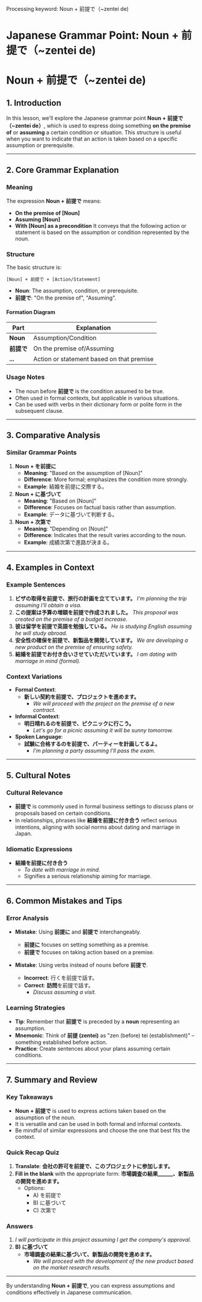 Processing keyword: Noun + 前提で（~zentei de)
# Japanese Grammar Point: Noun + 前提で（~zentei de)
# Noun + 前提で（~zentei de)
## 1. Introduction
In this lesson, we'll explore the Japanese grammar point **Noun + 前提で（~zentei de）**, which is used to express doing something **on the premise of** or **assuming** a certain condition or situation. This structure is useful when you want to indicate that an action is taken based on a specific assumption or prerequisite.

---
## 2. Core Grammar Explanation
### Meaning
The expression **Noun + 前提で** means:
- **On the premise of [Noun]**
- **Assuming [Noun]**
- **With [Noun] as a precondition**
It conveys that the following action or statement is based on the assumption or condition represented by the noun.
### Structure
The basic structure is:
```
[Noun] + 前提で + [Action/Statement]
```
- **Noun**: The assumption, condition, or prerequisite.
- **前提で**: "On the premise of", "Assuming".
#### Formation Diagram
| Part        | Explanation                      |
|-------------|----------------------------------|
| **Noun**    | Assumption/Condition             |
| **前提で**  | On the premise of/Assuming       |
| **...**     | Action or statement based on that premise |
### Usage Notes
- The noun before **前提で** is the condition assumed to be true.
- Often used in formal contexts, but applicable in various situations.
- Can be used with verbs in their dictionary form or polite form in the subsequent clause.
---
## 3. Comparative Analysis
### Similar Grammar Points
1. **Noun + を前提に**
   - **Meaning**: "Based on the assumption of [Noun]"
   - **Difference**: More formal; emphasizes the condition more strongly.
   - **Example**: 結婚を前提に交際する。
2. **Noun + に基づいて**
   - **Meaning**: "Based on [Noun]"
   - **Difference**: Focuses on factual basis rather than assumption.
   - **Example**: データに基づいて判断する。
3. **Noun + 次第で**
   - **Meaning**: "Depending on [Noun]"
   - **Difference**: Indicates that the result varies according to the noun.
   - **Example**: 成績次第で進路が決まる。
---
## 4. Examples in Context
### Example Sentences
1. **ビザの取得を前提で、旅行の計画を立てています。**
   *I'm planning the trip assuming I'll obtain a visa.*
2. **この提案は予算の増額を前提で作成されました。**
   *This proposal was created on the premise of a budget increase.*
3. **彼は留学を前提で英語を勉強している。**
   *He is studying English assuming he will study abroad.*
4. **安全性の確保を前提で、新製品を開発しています。**
   *We are developing a new product on the premise of ensuring safety.*
5. **結婚を前提でお付き合いさせていただいています。**
   *I am dating with marriage in mind (formal).*
### Context Variations
- **Formal Context**:
  - **新しい契約を前提で、プロジェクトを進めます。**
    - *We will proceed with the project on the premise of a new contract.*
- **Informal Context**:
  - **明日晴れるのを前提で、ピクニックに行こう。**
    - *Let's go for a picnic assuming it will be sunny tomorrow.*
- **Spoken Language**:
  - **試験に合格するのを前提で、パーティーを計画してるよ。**
    - *I'm planning a party assuming I'll pass the exam.*
---
## 5. Cultural Notes
### Cultural Relevance
- **前提で** is commonly used in formal business settings to discuss plans or proposals based on certain conditions.
- In relationships, phrases like **結婚を前提に付き合う** reflect serious intentions, aligning with social norms about dating and marriage in Japan.
### Idiomatic Expressions
- **結婚を前提に付き合う**
  - *To date with marriage in mind.*
  - Signifies a serious relationship aiming for marriage.
---
## 6. Common Mistakes and Tips
### Error Analysis
- **Mistake**: Using **前提に** and **前提で** interchangeably.
  
  - **前提に** focuses on setting something as a premise.
  - **前提で** focuses on taking action based on a premise.
- **Mistake**: Using verbs instead of nouns before **前提で**.
  - **Incorrect**: 行くを前提で話す。
  - **Correct**: **訪問**を前提で話す。
    - *Discuss assuming a visit.*
### Learning Strategies
- **Tip**: Remember that **前提で** is preceded by a **noun** representing an assumption.
- **Mnemonic**: Think of **前提 (zentei)** as "zen (before) tei (establishment)" – something established before action.
- **Practice**: Create sentences about your plans assuming certain conditions.
---
## 7. Summary and Review
### Key Takeaways
- **Noun + 前提で** is used to express actions taken based on the assumption of the noun.
- It is versatile and can be used in both formal and informal contexts.
- Be mindful of similar expressions and choose the one that best fits the context.
### Quick Recap Quiz
1. **Translate**:
   **会社の許可を前提で、このプロジェクトに参加します。**
2. **Fill in the blank** with the appropriate form:
   **市場調査の結果______、新製品の開発を進めます。**
   - Options:
     - A) を前提で
     - B) に基づいて
     - C) 次第で
### Answers
1. *I will participate in this project assuming I get the company's approval.*
2. **B) に基づいて**
   - **市場調査の結果に基づいて、新製品の開発を進めます。**
     - *We will proceed with the development of the new product based on the market research results.*
---
By understanding **Noun + 前提で**, you can express assumptions and conditions effectively in Japanese communication.

